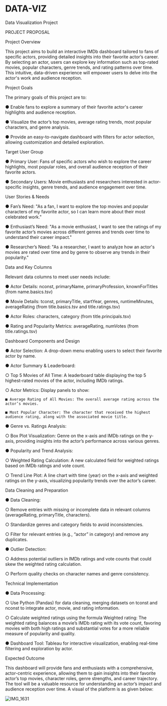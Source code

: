 # DATA-VIZ
Data Visualization Project

PROJECT PROPOSAL

Project Overview

This project aims to build an interactive IMDb dashboard tailored to fans of specific actors, providing detailed insights into their favorite actor’s career. By selecting an actor, users can explore key information such as top-rated movies, popular characters, genre trends, and rating patterns over time. This intuitive, data-driven experience will empower users to delve into the actor's work and audience reception.

Project Goals

The primary goals of this project are to:

● Enable fans to explore a summary of their favorite actor's career highlights and audience reception.

● Visualize the actor’s top movies, average rating trends, most popular characters, and genre analysis.

● Provide an easy-to-navigate dashboard with filters for actor selection, allowing customization and detailed exploration.


Target User Group

● Primary User: Fans of specific actors who wish to explore the career highlights, most popular roles, and overall audience reception of their favorite actors.

● Secondary Users: Movie enthusiasts and researchers interested in actor-specific insights, genre trends, and audience engagement over time.


User Stories & Needs

● Fan’s Need: "As a fan, I want to explore the top movies and popular characters of my favorite actor, so I can learn more about their most celebrated work."

● Enthusiast’s Need: "As a movie enthusiast, I want to see the ratings of my favorite actor’s movies across different genres and trends over time to understand their career impact."

● Researcher’s Need: "As a researcher, I want to analyze how an actor's movies are rated over time and by genre to observe any trends in their popularity."


Data and Key Columns

Relevant data columns to meet user needs include:

● Actor Details: nconst, primaryName, primaryProfession, knownForTitles (from name.basics.tsv)

● Movie Details: tconst, primaryTitle, startYear, genres, runtimeMinutes, averageRating (from title.basics.tsv and title.ratings.tsv)

● Actor Roles: characters, category (from title.principals.tsv)

● Rating and Popularity Metrics: averageRating, numVotes (from title.ratings.tsv)


Dashboard Components and Design

● Actor Selection: A drop-down menu enabling users to select their favorite actor by name.

● Actor Summary & Leaderboard:

  ○ Top 5 Movies of All Time: A leaderboard table displaying the top 5 highest-rated movies of the actor, including IMDb ratings.
  
  ○ Actor Metrics: Display panels to show:
  
    ■ Average Rating of All Movies: The overall average rating across the actor’s movies.
    
    ■ Most Popular Character: The character that received the highest audience rating, along with the associated movie title.
    
● Genre vs. Ratings Analysis:

  ○ Box Plot Visualization: Genre on the x-axis and IMDb ratings on the y-axis, providing insights into the actor’s performance 
    across various genres.
    
● Popularity and Trend Analysis:

  ○ Weighted Rating Calculation: A new calculated field for weighted ratings based on IMDb ratings and vote count.
  
  ○ Trend Line Plot: A line chart with time (year) on the x-axis and weighted ratings on the y-axis, visualizing popularity trends 
    over the actor’s career.
    

Data Cleaning and Preparation

● Data Cleaning:

  ○ Remove entries with missing or incomplete data in relevant columns (averageRating, primaryTitle, characters).
  
  ○ Standardize genres and category fields to avoid inconsistencies.
  
  ○ Filter for relevant entries (e.g., “actor” in category) and remove any duplicates.
  
● Outlier Detection:

  ○ Address potential outliers in IMDb ratings and vote counts that could skew the weighted rating calculation.
  
  ○ Perform quality checks on character names and genre consistency.
  

Technical Implementation

● Data Processing:

  ○ Use Python (Pandas) for data cleaning, merging datasets on tconst and nconst to integrate actor, movie, and rating information.
  
  ○ Calculate weighted ratings using the formula Weighted rating: The weighted rating balances a movie’s IMDb rating with its vote 
    count, favoring movies with both high ratings and substantial votes for a more reliable measure of popularity and quality.

● Dashboard Tool: Tableau for interactive visualization, enabling real-time filtering and exploration by actor.


Expected Outcome

This dashboard will provide fans and enthusiasts with a comprehensive, actor-centric experience, allowing them to gain insights into their favorite actor’s top movies, character roles, genre strengths, and career trajectory. The tool will be a valuable resource for understanding an actor’s impact and audience reception over time. A visual of the platform is as given below:

![IMG_1631](https://github.com/user-attachments/assets/c92c1797-d7d9-4ad7-aa88-99b378552492)


